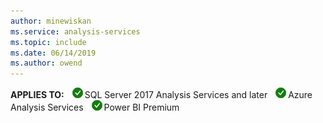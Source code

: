 ```yaml
---
author: minewiskan
ms.service: analysis-services  
ms.topic: include
ms.date: 06/14/2019
ms.author: owend
---
```


**APPLIES TO:** ![Yes](media/yes-icon.png)SQL Server 2017 Analysis Services and later ![Yes](media/yes-icon.png)Azure Analysis Services ![Yes](media/yes-icon.png)Power BI Premium